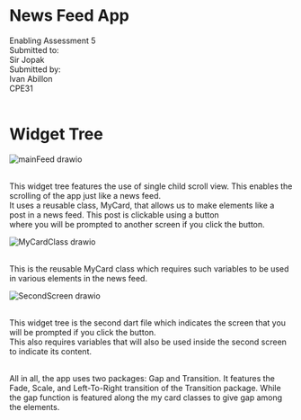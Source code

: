 # News Feed App

Enabling Assessment 5<br>
Submitted to:<br> 
Sir Jopak<br>
Submitted by:<br> 
Ivan Abillon<br>
CPE31<br><br>

# Widget Tree

![mainFeed drawio](https://github.com/iiivannn/Abillon_Packages/assets/144540815/9676d8cc-fa2c-4a32-b4ad-f534accc6b50)

<br>
This widget tree features the use of single child scroll view. This enables the scrolling of the app just like a news feed.<br>
It uses a reusable class, MyCard, that allows us to make elements like a post in a news feed. This post is clickable using a button<br>
where you will be prompted to another screen if you click the button.<br>

![MyCardClass drawio](https://github.com/iiivannn/Abillon_Packages/assets/144540815/cf18ecb8-0fff-48ed-8ea1-8c6bdb0fde3c)

<br>
This is the reusable MyCard class which requires such variables to be used in various elements in the news feed.
<br>

![SecondScreen drawio](https://github.com/iiivannn/Abillon_Packages/assets/144540815/3e6781fc-ec99-4230-b18e-6678c10f10fe)

<br>
This widget tree is the second dart file which indicates the screen that you will be prompted if you click the button.<br>
This also requires variables that will also be used inside the second screen to indicate its content.
<br><br>

All in all, the app uses two packages: Gap and Transition. It features the Fade, Scale, and Left-To-Right transition of the Transition package. While the gap function is featured along the my card classes to give gap among the elements.<br><br>
